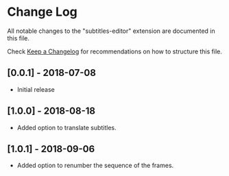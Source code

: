 # Change Log

All notable changes to the "subtitles-editor" extension are documented in this file.

Check [Keep a Changelog](http://keepachangelog.com/) for recommendations on how to structure this file.

## [0.0.1] - 2018-07-08

- Initial release

## [1.0.0] - 2018-08-18

- Added option to translate subtitles.

## [1.0.1] - 2018-09-06

- Added option to renumber the sequence of the frames.
